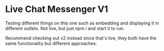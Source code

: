 # Live Chat Messenger V1

Testing different things on this one such as embedding and displaying it in different outlets.  Not live, but just npm i and start it to run.  

Recommend checking out v2 instead since that's live, they both have the same functionality but different approaches.
